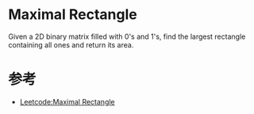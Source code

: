 # Maximal Rectangle 
Given a 2D binary matrix filled with 0's and 1's, find the largest rectangle
containing all ones and return its area.

# 参考
* [Leetcode:Maximal Rectangle](http://www.geekcome.com/content-10-2389-1.html)
